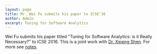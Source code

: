 ```yaml
---
layout: page
title: Mr. Wei Fu submits his paper to ICSE'16
author: Admin
excerpt: Tuning for Software Analytics
---
```

Wei Fu submits his paper titled "Tuning for Software Analytics: is it Really Necessary?" to ICSE 2016. This is a joint work with [Dr. Xipeng Shen](http://people.engr.ncsu.edu/xshen5/). For more see [notes](/projects/2015/08/31/Tuning/). 


